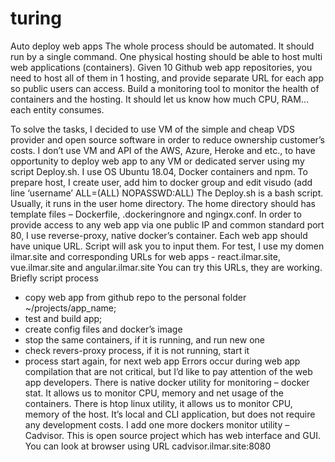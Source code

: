 # turing
Auto deploy web apps
The whole process should be automated. It should run by a single command.
One physical hosting should be able to host multi web applications (containers).
Given 10 Github web app repositories, you need to host all of them in 1 hosting, and provide separate URL for each app so public users can access.
Build a monitoring tool to monitor the health of containers and the hosting.
It should let us know how much CPU, RAM… each entity consumes.


To solve the tasks, I decided to use VM of the simple and cheap VDS provider and open source software in order to reduce ownership customer’s costs. I don’t use VM and API of the AWS, Azure, Heroke and etc., to have opportunity to deploy web app to any VM or dedicated server using my script Deploy.sh.
I use OS Ubuntu 18.04, Docker containers and npm. To prepare host, I create user, add him to docker group and edit visudo (add line ‘username’ ALL=(ALL) NOPASSWD:ALL)
The Deploy.sh is a bash script. Usually, it runs in the user home directory. The home directory should has template files – Dockerfile, .dockeringnore and ngingx.conf.
In order to provide access to any web app via one public IP and common standard port 80, I use reverse-proxy, native docker’s container. Each web app should have unique URL. Script will ask you to input them. For test, I use my domen ilmar.site and corresponding URLs for web apps - react.ilmar.site, vue.ilmar.site and angular.ilmar.site
You can try this URLs, they are working.
Briefly script process
-	copy web app from github repo to the personal folder ~/projects/app_name;
-	test and build app;
-	create config files and docker’s image
-	stop the same containers, if it is running, and run new one
-	check revers-proxy process, if it is not running, start it
-	process start again, for next web app
Errors occur during web app compilation that are not critical, but I’d like to pay attention of the web app developers.
There is native docker utility for monitoring – docker stat. It allows us to monitor CPU, memory and net usage of the containers. There is htop linux utility, it allows us to monitor CPU, memory of the host. It’s local and CLI application, but does not require any development costs.
I add one more dockers monitor utility – Cadvisor. This is open source project which has web interface and GUI. You can look at browser using URL cadvisor.ilmar.site:8080
